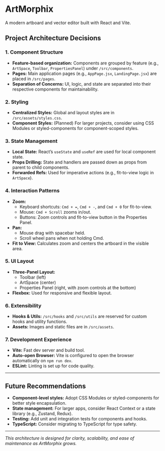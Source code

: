 # ArtMorphix

A modern artboard and vector editor built with React and Vite.

## Project Architecture Decisions

### 1. Component Structure
- **Feature-based organization:** Components are grouped by feature (e.g., `ArtSpace`, `Toolbar`, `PropertiesPanel`) under `/src/components`.
- **Pages:** Main application pages (e.g., `AppPage.jsx`, `LandingPage.jsx`) are placed in `/src/pages`.
- **Separation of Concerns:** UI, logic, and state are separated into their respective components for maintainability.

### 2. Styling
- **Centralized Styles:** Global and layout styles are in `/src/assets/styles.css`.
- **Component Styles:** (Planned) For larger projects, consider using CSS Modules or styled-components for component-scoped styles.

### 3. State Management
- **Local State:** React’s `useState` and `useRef` are used for local component state.
- **Props Drilling:** State and handlers are passed down as props from parent to child components.
- **Forwarded Refs:** Used for imperative actions (e.g., fit-to-view logic in `ArtSpace`).

### 4. Interaction Patterns
- **Zoom:** 
  - Keyboard shortcuts: `Cmd + =`, `Cmd + -`, and `Cmd + 0` for fit-to-view.
  - Mouse: `Cmd + Scroll` zooms in/out.
  - Buttons: Zoom controls and fit-to-view button in the Properties Panel.
- **Pan:** 
  - Mouse drag with spacebar held.
  - Scroll wheel pans when not holding Cmd.
- **Fit to View:** Calculates zoom and centers the artboard in the visible area.

### 5. UI Layout
- **Three-Panel Layout:** 
  - Toolbar (left)
  - ArtSpace (center)
  - Properties Panel (right, with zoom controls at the bottom)
- **Flexbox:** Used for responsive and flexible layout.

### 6. Extensibility
- **Hooks & Utils:** `/src/hooks` and `/src/utils` are reserved for custom hooks and utility functions.
- **Assets:** Images and static files are in `/src/assets`.

### 7. Development Experience
- **Vite:** Fast dev server and build tool.
- **Auto-open Browser:** Vite is configured to open the browser automatically on `npm run dev`.
- **ESLint:** Linting is set up for code quality.

---

## Future Recommendations

- **Component-level styles:** Adopt CSS Modules or styled-components for better style encapsulation.
- **State management:** For larger apps, consider React Context or a state library (e.g., Zustand, Redux).
- **Testing:** Add unit and integration tests for components and hooks.
- **TypeScript:** Consider migrating to TypeScript for type safety.

---

*This architecture is designed for clarity, scalability, and ease of maintenance as ArtMorphix grows.*


